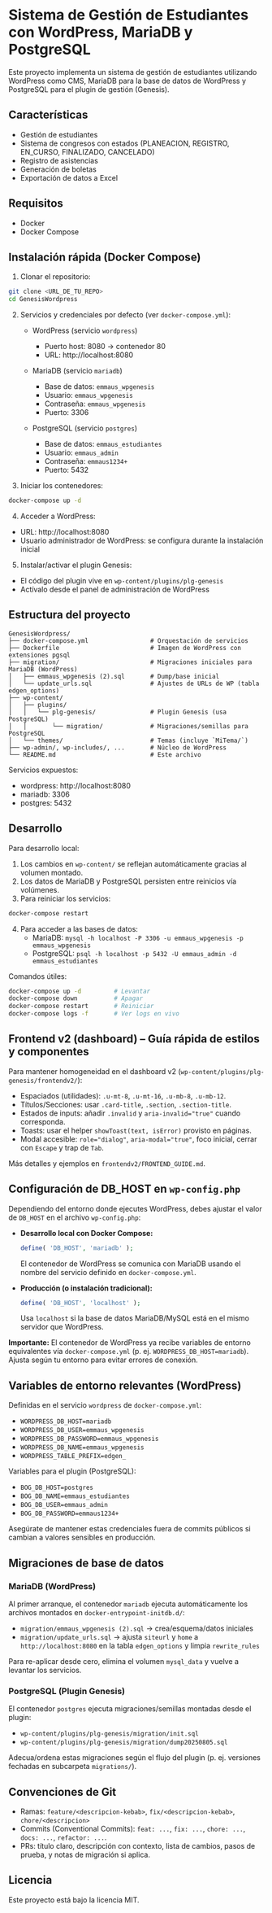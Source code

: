 # Sistema de Gestión de Estudiantes con WordPress, MariaDB y PostgreSQL

Este proyecto implementa un sistema de gestión de estudiantes utilizando WordPress como CMS, MariaDB para la base de datos de WordPress y PostgreSQL para el plugin de gestión (Genesis).

## Características

- Gestión de estudiantes
- Sistema de congresos con estados (PLANEACION, REGISTRO, EN_CURSO, FINALIZADO, CANCELADO)
- Registro de asistencias
- Generación de boletas
- Exportación de datos a Excel

## Requisitos

- Docker
- Docker Compose

## Instalación rápida (Docker Compose)

1. Clonar el repositorio:

```bash
git clone <URL_DE_TU_REPO>
cd GenesisWordpress
```

2. Servicios y credenciales por defecto (ver `docker-compose.yml`):

   - WordPress (servicio `wordpress`)
     - Puerto host: 8080 → contenedor 80
     - URL: http://localhost:8080

   - MariaDB (servicio `mariadb`)
     - Base de datos: `emmaus_wpgenesis`
     - Usuario: `emmaus_wpgenesis`
     - Contraseña: `emmaus_wpgenesis`
     - Puerto: 3306

   - PostgreSQL (servicio `postgres`)
     - Base de datos: `emmaus_estudiantes`
     - Usuario: `emmaus_admin`
     - Contraseña: `emmaus1234+`
     - Puerto: 5432

3. Iniciar los contenedores:

```bash
docker-compose up -d
```

4. Acceder a WordPress:

- URL: http://localhost:8080
- Usuario administrador de WordPress: se configura durante la instalación inicial

5. Instalar/activar el plugin Genesis:

- El código del plugin vive en `wp-content/plugins/plg-genesis`
- Actívalo desde el panel de administración de WordPress

## Estructura del proyecto

```
GenesisWordpress/
├── docker-compose.yml                 # Orquestación de servicios
├── Dockerfile                         # Imagen de WordPress con extensiones pgsql
├── migration/                         # Migraciones iniciales para MariaDB (WordPress)
│   ├── emmaus_wpgenesis (2).sql       # Dump/base inicial
│   └── update_urls.sql                # Ajustes de URLs de WP (tabla edgen_options)
├── wp-content/
│   ├── plugins/
│   │   └── plg-genesis/               # Plugin Genesis (usa PostgreSQL)
│   │       └── migration/             # Migraciones/semillas para PostgreSQL
│   └── themes/                        # Temas (incluye `MiTema/`)
├── wp-admin/, wp-includes/, ...       # Núcleo de WordPress
└── README.md                          # Este archivo
```

Servicios expuestos:

- wordpress: http://localhost:8080
- mariadb: 3306
- postgres: 5432

## Desarrollo

Para desarrollo local:

1. Los cambios en `wp-content/` se reflejan automáticamente gracias al volumen montado.
2. Los datos de MariaDB y PostgreSQL persisten entre reinicios vía volúmenes.
3. Para reiniciar los servicios:

```bash
docker-compose restart
```

4. Para acceder a las bases de datos:
   - MariaDB: `mysql -h localhost -P 3306 -u emmaus_wpgenesis -p emmaus_wpgenesis`
   - PostgreSQL: `psql -h localhost -p 5432 -U emmaus_admin -d emmaus_estudiantes`

Comandos útiles:

```bash
docker-compose up -d         # Levantar
docker-compose down          # Apagar
docker-compose restart       # Reiniciar
docker-compose logs -f       # Ver logs en vivo
```

## Frontend v2 (dashboard) – Guía rápida de estilos y componentes

Para mantener homogeneidad en el dashboard v2 (`wp-content/plugins/plg-genesis/frontendv2/`):

- Espaciados (utilidades): `.u-mt-8`, `.u-mt-16`, `.u-mb-8`, `.u-mb-12`.
- Títulos/Secciones: usar `.card-title`, `.section`, `.section-title`.
- Estados de inputs: añadir `.invalid` y `aria-invalid="true"` cuando corresponda.
- Toasts: usar el helper `showToast(text, isError)` provisto en páginas.
- Modal accesible: `role="dialog"`, `aria-modal="true"`, foco inicial, cerrar con `Escape` y trap de `Tab`.

Más detalles y ejemplos en `frontendv2/FRONTEND_GUIDE.md`.

## Configuración de DB_HOST en `wp-config.php`

Dependiendo del entorno donde ejecutes WordPress, debes ajustar el valor de `DB_HOST` en el archivo `wp-config.php`:

- **Desarrollo local con Docker Compose:**

  ```php
  define( 'DB_HOST', 'mariadb' );
  ```

  El contenedor de WordPress se comunica con MariaDB usando el nombre del servicio definido en `docker-compose.yml`.

- **Producción (o instalación tradicional):**
  ```php
  define( 'DB_HOST', 'localhost' );
  ```
  Usa `localhost` si la base de datos MariaDB/MySQL está en el mismo servidor que WordPress.

**Importante:**
El contenedor de WordPress ya recibe variables de entorno equivalentes vía `docker-compose.yml` (p. ej. `WORDPRESS_DB_HOST=mariadb`). Ajusta según tu entorno para evitar errores de conexión.

## Variables de entorno relevantes (WordPress)

Definidas en el servicio `wordpress` de `docker-compose.yml`:

- `WORDPRESS_DB_HOST=mariadb`
- `WORDPRESS_DB_USER=emmaus_wpgenesis`
- `WORDPRESS_DB_PASSWORD=emmaus_wpgenesis`
- `WORDPRESS_DB_NAME=emmaus_wpgenesis`
- `WORDPRESS_TABLE_PREFIX=edgen_`

Variables para el plugin (PostgreSQL):

- `BOG_DB_HOST=postgres`
- `BOG_DB_NAME=emmaus_estudiantes`
- `BOG_DB_USER=emmaus_admin`
- `BOG_DB_PASSWORD=emmaus1234+`

Asegúrate de mantener estas credenciales fuera de commits públicos si cambian a valores sensibles en producción.

## Migraciones de base de datos

### MariaDB (WordPress)

Al primer arranque, el contenedor `mariadb` ejecuta automáticamente los archivos montados en `docker-entrypoint-initdb.d/`:

- `migration/emmaus_wpgenesis (2).sql` → crea/esquema/datos iniciales
- `migration/update_urls.sql` → ajusta `siteurl` y `home` a `http://localhost:8080` en la tabla `edgen_options` y limpia `rewrite_rules`

Para re-aplicar desde cero, elimina el volumen `mysql_data` y vuelve a levantar los servicios.

### PostgreSQL (Plugin Genesis)

El contenedor `postgres` ejecuta migraciones/semillas montadas desde el plugin:

- `wp-content/plugins/plg-genesis/migration/init.sql`
- `wp-content/plugins/plg-genesis/migration/dump20250805.sql`

Adecua/ordena estas migraciones según el flujo del plugin (p. ej. versiones fechadas en subcarpeta `migrations/`).

## Convenciones de Git

- Ramas: `feature/<descripcion-kebab>`, `fix/<descripcion-kebab>`, `chore/<descripcion>`
- Commits (Conventional Commits): `feat: ...`, `fix: ...`, `chore: ...`, `docs: ...`, `refactor: ...`.
- PRs: título claro, descripción con contexto, lista de cambios, pasos de prueba, y notas de migración si aplica.

## Licencia

Este proyecto está bajo la licencia MIT.
